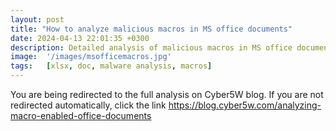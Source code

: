 ```yaml
---
layout: post
title: "How to analyze malicious macros in MS office documents"
date: 2024-04-13 22:01:35 +0300
description: Detailed analysis of malicious macros in MS office documents, published on Cyber5W blog
image:  '/images/msofficemacros.jpg'
tags:   [xlsx, doc, malware analysis, macros]
---
```

<html>
  <head>
    <meta http-equiv="refresh" content="3; url=https://blog.cyber5w.com/analyzing-macro-enabled-office-documents">
  </head>
  <body>
    <p>You are being redirected to the full analysis on Cyber5W blog. If you are not redirected automatically, click the link <a href="https://blog.cyber5w.com/analyzing-macro-enabled-office-documents" target="_blank" rel="noopener noreferrer">https://blog.cyber5w.com/analyzing-macro-enabled-office-documents</a></p>
  </body>
</html>